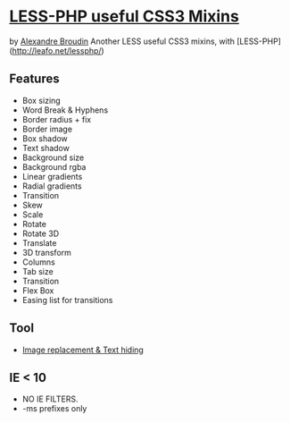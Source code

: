 # [LESS-PHP useful CSS3 Mixins](http://alexandrebroudin.net/article/less-css3,14.html)
by [Alexandre Broudin](http://alexandrebroudin.net)
Another LESS useful CSS3 mixins, with [LESS-PHP] (http://leafo.net/lessphp/)

## Features
* Box sizing
* Word Break & Hyphens
* Border radius + fix
* Border image
* Box shadow
* Text shadow
* Background size
* Background rgba
* Linear gradients
* Radial gradients
* Transition
* Skew
* Scale
* Rotate
* Rotate 3D
* Translate
* 3D transform
* Columns
* Tab size
* Transition
* Flex Box
* Easing list for transitions

## Tool

* [Image replacement & Text hiding](https://github.com/h5bp/html5-boilerplate/commit/aa0396eae757c9e03dda4e463fb0d4db5a5f82d7) 

## IE < 10

* NO IE FILTERS.
* -ms prefixes only